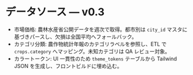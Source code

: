 # データソース — v0.3

- 市場価格: 農林水産省公開データを週次で取得。都市別は `city_id` マスタに基づきパースし、欠損は全国平均へフォールバック。
- カテゴリ分類: 農作物統計年報のカテゴリラベルを参照し、ETL で `crops.category` へマッピング。未知カテゴリは QA レビュー対象。
- カラートークン: UI 一貫性のため `theme_tokens` テーブルから Tailwind JSON を生成し、フロントビルドに埋め込む。

